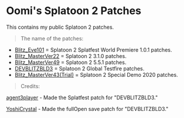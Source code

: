 # Oomi's Splatoon 2 Patches 
This contains my public Splatoon 2 patches.

> The name of the patches:
- [Blitz_Eve101](https://github.com/oomi-the-octo/oomis-s2-patches/blob/main/Blitz_Eve101.pchtxt) = Splatoon 2 Splatfest World Premiere 1.0.1 patches.
- [Blitz_MasterVer22](https://github.com/oomi-the-octo/oomis-s2-patches/blob/main/Blitz_MasterVer22.pchtxt) = Splatoon 2 3.1.0 patches.
- [Blitz_MasterVer49](https://github.com/oomi-the-octo/oomis-s2-patches/blob/main/Blitz_MasterVer49.pchtxt) = Splatoon 2 5.5.1 patches.
- [DEVBLITZBLD3](https://github.com/oomi-the-octo/oomis-s2-patches/blob/main/DEVBLITZBLD3.pchtxt) = Splatoon 2 Global Testfire patches.
- [Blitz_MasterVer43(Trial)](https://github.com/oomi-the-octo/oomis-s2-patches/blob/main/Blitz_MasterVer43(Trial).pchtxt) = Splatoon 2 Special Demo 2020 patches.
> Credits:

[agent3player](https://x.com/3_player95950) - Made the Splatfest patch for "DEVBLITZBLD3."

[YoshiCrystal](https://github.com/YoshiCrystal9) - Made the fullOpen save patch for "DEVBLITZBLD3."
